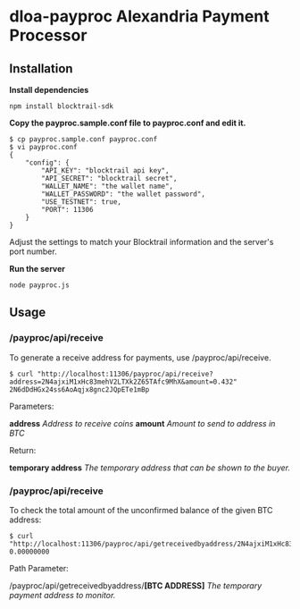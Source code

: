# dloa-payproc Alexandria Payment Processor

## Installation

**Install dependencies**

```
npm install blocktrail-sdk
```

**Copy the payproc.sample.conf file to payproc.conf and edit it.**

```
$ cp payproc.sample.conf payproc.conf
$ vi payproc.conf
{
	"config": {
		"API_KEY": "blocktrail api key",
		"API_SECRET": "blocktrail secret",
		"WALLET_NAME": "the wallet name",
		"WALLET_PASSWORD": "the wallet password",
		"USE_TESTNET": true,
		"PORT": 11306
	}
}
```

Adjust the settings to match your Blocktrail information and the server's port number.

**Run the server**

```
node payproc.js
```

## Usage

### /payproc/api/receive

To generate a receive address for payments, use /payproc/api/receive.

```
$ curl "http://localhost:11306/payproc/api/receive?address=2N4ajxiM1xHc83mehV2LTXk2Z65TAfc9MhX&amount=0.432"
2N6dDdHGx24ss6AoAqjx8gnc2JQpETe1mBp
```

Parameters:

**address** _Address to receive coins_
**amount** _Amount to send to address in BTC_

Return:

**temporary address** _The temporary address that can be shown to the buyer._

### /payproc/api/receive

To check the total amount of the unconfirmed balance of the given BTC address:

```
$ curl "http://localhost:11306/payproc/api/getreceivedbyaddress/2N4ajxiM1xHc83mehV2LTXk2Z65TAfc9MhX"
0.00000000
```

Path Parameter:

/payproc/api/getreceivedbyaddress/**[BTC ADDRESS]**  _The temporary payment address to monitor._

